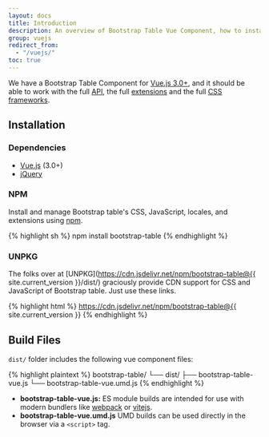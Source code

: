 ```yaml
---
layout: docs
title: Introduction
description: An overview of Bootstrap Table Vue Component, how to install and what's includes vue files.
group: vuejs
redirect_from:
  - "/vuejs/"
toc: true
---
```


We have a Bootstrap Table Component for [Vue.js 3.0+](https://vuejs.org), and it should be able to work with the full [API](/docs/api/), the full [extensions](/extensions/) and the full [CSS frameworks](/themes/).

## Installation

### Dependencies

* [Vue.js](https://vuejs.org) (3.0+)
* [jQuery](http://jquery.com)

### NPM

Install and manage Bootstrap table's CSS, JavaScript, locales, and extensions using [npm](https://www.npmjs.com/package/bootstrap-table).

{% highlight sh %}
npm install bootstrap-table
{% endhighlight %}

### UNPKG

The folks over at [UNPKG](https://cdn.jsdelivr.net/npm/bootstrap-table@{{ site.current_version }}/dist/) graciously provide CDN support for CSS and JavaScript of Bootstrap table. Just use these links.

{% highlight html %}
https://cdn.jsdelivr.net/npm/bootstrap-table@{{ site.current_version }}
{% endhighlight %}

## Build Files

`dist/` folder includes the following vue component files:

{% highlight plaintext %}
bootstrap-table/
└── dist/
    ├── bootstrap-table-vue.js
    └── bootstrap-table-vue.umd.js
{% endhighlight %}

* **bootstrap-table-vue.js:** ES module builds are intended for use with modern bundlers like [webpack](https://webpack.js.org/) or [vitejs](http://vitejs.dev/).
* **bootstrap-table-vue.umd.js** UMD builds can be used directly in the browser via a `<script>` tag.
